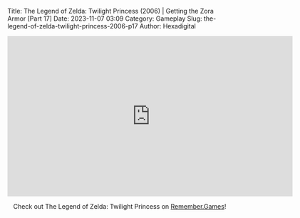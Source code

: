 Title: The Legend of Zelda: Twilight Princess (2006) | Getting the Zora Armor [Part 17]
Date: 2023-11-07 03:09
Category: Gameplay
Slug: the-legend-of-zelda-twilight-princess-2006-p17
Author: Hexadigital

<center><iframe src="https://www.youtube.com/embed/myJFuBRcA-c?feature=oembed" allow="accelerometer; autoplay; encrypted-media; gyroscope; picture-in-picture" width="640" height="360" frameborder="0"></iframe>

Check out The Legend of Zelda: Twilight Princess on [Remember.Games](https://remember.games/game/1365/the-legend-of-zelda-twilight-princess/)!</center>